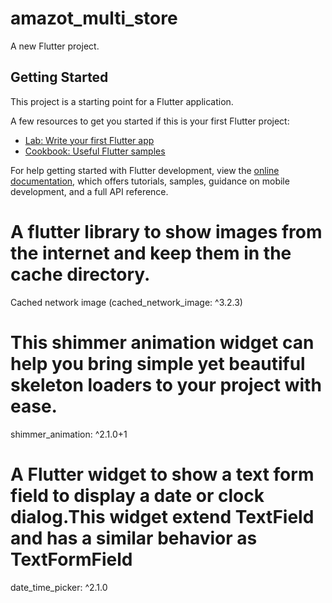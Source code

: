# amazot_multi_store

A new Flutter project.

## Getting Started

This project is a starting point for a Flutter application.

A few resources to get you started if this is your first Flutter project:

- [Lab: Write your first Flutter app](https://docs.flutter.dev/get-started/codelab)
- [Cookbook: Useful Flutter samples](https://docs.flutter.dev/cookbook)

For help getting started with Flutter development, view the
[online documentation](https://docs.flutter.dev/), which offers tutorials,
samples, guidance on mobile development, and a full API reference.

# A flutter library to show images from the internet and keep them in the cache directory.

Cached network image (cached_network_image: ^3.2.3)

# This shimmer animation widget can help you bring simple yet beautiful skeleton loaders to your project with ease.

shimmer_animation: ^2.1.0+1

# A Flutter widget to show a text form field to display a date or clock dialog.This widget extend TextField and has a similar behavior as TextFormField

date_time_picker: ^2.1.0
